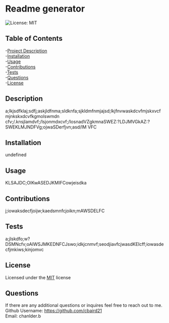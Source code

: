 # Readme generator

![License: MIT](https://img.shields.io/badge/License-MIT-yellow.svg)

## Table of Contents  
-[Project Description](#description)  
-[Installation](#dependancies)  
-[Usage](#userInfo)  
-[Contributions](#contributions)  
-[Tests](#test)  
-[Questions](#Questions)  
-[License](#license)  

## Description  
a;lkjsdfklaj;sdfj;askjldfnma;sldknfa;sjkldmfnmjajsd;lkjfnvwaskdcvfmjskxvcfmjnkskxdcvfkgmolswmdn cfv;/.knsjlamdvf;/lsjonmdxcvf;/losnadVZgkmnaSWEZ:?LDJMVGkAZ:?SWEKLMJNDFVg;ojwaSDerfjvn;asd/lM VFC
## Installation  
undefined 
## Usage  
KLSAJDC;OIKwASEDJKMIFCowjeisdka 
## Contributions  
j;iowaksdecfjoijw;kaedsmnfcjoikn;mAWSDELFC 
## Tests  
a;jlskdfo;w?DSMNcfv;oAIWSJMKEDNFCJswo;idkjcnmvf;seodjiavfcjwasdKEIcff;iowasdecfjmkiws;kinjomvc 
## License  
Licensed under the [MIT](https://opensource.org/licenses/MIT) license  

  
## Questions  

If there are any additional questions or inquires feel free to reach out to me.  
Github Username: https://github.com/cbaird21    
Email: chanlder.b	  
          